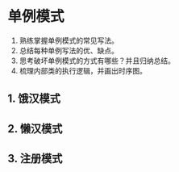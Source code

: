 # **单例模式**
1. 熟练掌握单例模式的常见写法。
2. 总结每种单例写法的优、缺点。
3. 思考破坏单例模式的方式有哪些？并且归纳总结。
4. 梳理内部类的执行逻辑，并画出时序图。
## 1. 饿汉模式

## 2. 懒汉模式

## 3. 注册模式






